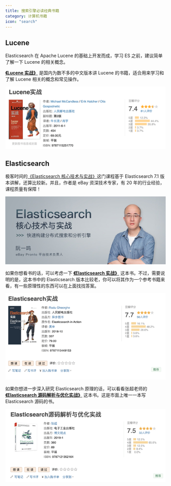 ```yaml
---
title: 搜索引擎必读经典书籍
category: 计算机书籍
icon: "search"
---
```


## Lucene

Elasticsearch 在 Apache Lucene 的基础上开发而成，学习 ES 之前，建议简单了解一下 Lucene 的相关概念。

**[《Lucene 实战》](https://book.douban.com/subject/6440615/)** 是国内为数不多的中文版本讲 Lucene 的书籍，适合用来学习和了解 Lucene 相关的概念和常见操作。

![《Lucene实战》-实战](./images/generated/vAJkdYEyol4e6Nr.png)

## Elasticsearch

极客时间的[《Elasticsearch 核心技术与实战》](http://gk.link/a/10bcT "《Elasticsearch 核心技术与实战》")这门课程基于 Elasticsearch 7.1 版本讲解，还算比较新。并且，作者是 eBay 资深技术专家，有 20 年的行业经验，课程质量有保障！

![《Elasticsearch 核心技术与实战》-极客时间](./images/generated/20210420231125225.png)

如果你想看书的话，可以考虑一下 **[《Elasticsearch 实战》](https://book.douban.com/subject/30380439/)** 这本书。不过，需要说明的是，这本书中的 Elasticsearch 版本比较老，你可以将其作为一个参考书籍来看，有一些原理性的东西可以在上面找找答案。

![《Elasticsearch 实战》-豆瓣](./images/generated/d8b7fa83490e466aa212382cd323d37f~tplv-k3u1fbpfcp-zoom-1.png)

如果你想进一步深入研究 Elasticsearch 原理的话，可以看看张超老师的 **[《Elasticsearch 源码解析与优化实战》](https://book.douban.com/subject/30386800/)** 这本书。这是市面上唯一一本写 Elasticsearch 源码的书。

![《Elasticsearch 源码解析与优化实战》-豆瓣](./images/generated/f856485931a945639d5c23aaed74fb38~tplv-k3u1fbpfcp-zoom-1.png)